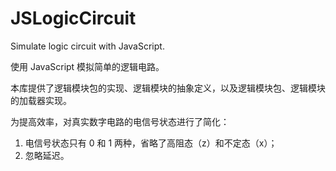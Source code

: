# JSLogicCircuit

Simulate logic circuit with JavaScript.

使用 JavaScript 模拟简单的逻辑电路。

本库提供了逻辑模块包的实现、逻辑模块的抽象定义，以及逻辑模块包、逻辑模块的加载器实现。

为提高效率，对真实数字电路的电信号状态进行了简化：
1. 电信号状态只有 0 和 1 两种，省略了高阻态（z）和不定态（x）；
2. 忽略延迟。
